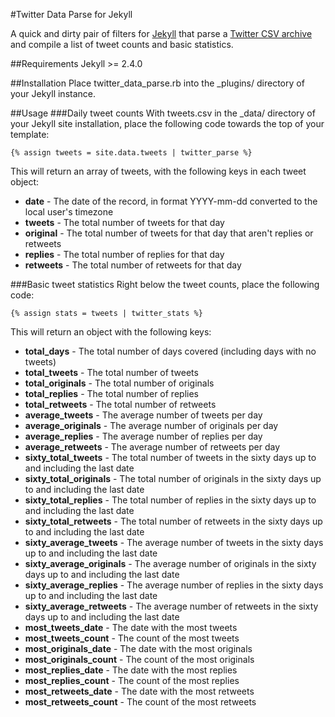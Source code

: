 #Twitter Data Parse for Jekyll

A quick and dirty pair of filters for [Jekyll](http://jekyllrb.com/) that parse a [Twitter CSV archive](https://support.twitter.com/articles/20170160-downloading-your-twitter-archive) and compile a list of tweet counts and basic statistics.

##Requirements
Jekyll >= 2.4.0

##Installation
Place twitter_data_parse.rb into the _plugins/ directory of your Jekyll instance.

##Usage
###Daily tweet counts
With tweets.csv in the _data/ directory of your Jekyll site installation, place the following code towards the top of your template:

    {% assign tweets = site.data.tweets | twitter_parse %}
    
This will return an array of tweets, with the following keys in each tweet object:

- **date** - The date of the record, in format YYYY-mm-dd converted to the local user's timezone
- **tweets** - The total number of tweets for that day
- **original** - The total number of tweets for that day that aren't replies or retweets
- **replies** - The total number of replies for that day
- **retweets** - The total number of retweets for that day

###Basic tweet statistics
Right below the tweet counts, place the following code:

    {% assign stats = tweets | twitter_stats %}

This will return an object with the following keys:

- **total_days** - The total number of days covered (including days with no tweets)
- **total_tweets** - The total number of tweets
- **total_originals** - The total number of originals
- **total_replies** - The total number of replies
- **total_retweets** - The total number of retweets
- **average_tweets** - The average number of tweets per day
- **average_originals** - The average number of originals per day
- **average_replies** - The average number of replies per day
- **average_retweets** - The average number of retweets per day
- **sixty_total_tweets** - The total number of tweets in the sixty days up to and including the last date
- **sixty_total_originals** - The total number of originals in the sixty days up to and including the last date
- **sixty_total_replies** - The total number of replies in the sixty days up to and including the last date
- **sixty_total_retweets** - The total number of retweets in the sixty days up to and including the last date
- **sixty_average_tweets** - The average number of tweets in the sixty days up to and including the last date
- **sixty_average_originals** - The average number of originals in the sixty days up to and including the last date
- **sixty_average_replies** - The average number of replies in the sixty days up to and including the last date
- **sixty_average_retweets** - The average number of retweets in the sixty days up to and including the last date
- **most_tweets_date** - The date with the most tweets
- **most_tweets_count** - The count of the most tweets
- **most_originals_date** - The date with the most originals
- **most_originals_count** - The count of the most originals
- **most_replies_date** - The date with the most replies
- **most_replies_count** - The count of the most replies
- **most_retweets_date** - The date with the most retweets
- **most_retweets_count** - The count of the most retweets